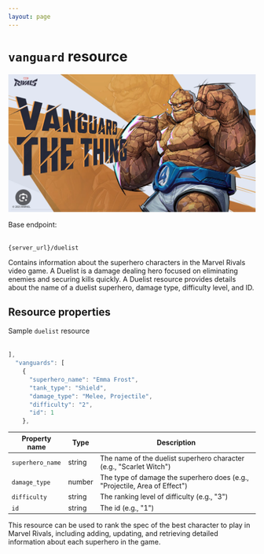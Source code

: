 ```yaml
---
layout: page
---
```


# `vanguard` resource

![alt text](../docs/media/Vanguard.png)

Base endpoint:

```shell

{server_url}/duelist
```

Contains information about the superhero characters in the Marvel Rivals video game. A Duelist is a damage dealing 
hero focused on eliminating enemies and securing kills quickly. A Duelist resource 
provides details about the name of a duelist superhero, damage type, difficulty level, and ID.

## Resource properties

Sample `duelist` resource

```js

],
  "vanguards": [
    {
      "superhero_name": "Emma Frost",
      "tank_type": "Shield",
      "damage_type": "Melee, Projectile",
      "difficulty": "2",
      "id": 1
    },
```

| Property name    | Type   | Description                                                                |
|------------------|--------|----------------------------------------------------------------------------|
| `superhero_name` | string | The name of the duelist superhero character (e.g., "Scarlet Witch")        |
| `damage_type`    | number | The type of damage the superhero does (e.g., "Projectile, Area of Effect") |                              |
| `difficulty`     | string | The ranking level of difficulty (e.g., "3")                                |
| `id`             | string | The id (e.g., "1")                                                         |


This resource can be used to rank the spec of the best character to play in Marvel Rivals, including adding, updating, and 
retrieving detailed 
information about each superhero in the game.


